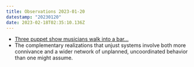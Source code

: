 ```yaml
---
title: Observations 2023-01-20
datestamp: "20230120"
date: 2023-02-18T02:35:10.136Z
---
```

- [Three puppet show musicians walk into a bar…](https://open.substack.com/pub/spencertweedy/p/three-puppet-show-musicians-walk?r=62534&utm_campaign=post&utm_medium=web)
- The complementary realizations that unjust systems involve both more connivance and a wider network of unplanned, uncoordinated behavior than one might assume.